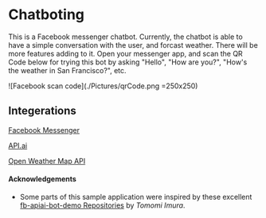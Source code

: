 # Chatboting

This is a Facebook messenger chatbot. Currently, the chatbot is able to have a simple conversation with the user, and forcast weather. There will be more features adding to it.
Open your messenger app, and scan the QR Code below for trying this bot by asking "Hello", "How are you?", "How's the weather in San Francisco?", etc.



![Facebook scan code](./Pictures/qrCode.png =250x250)



## Integerations

[Facebook Messenger](https://developers.facebook.com/)

[API.ai](https://console.api.ai)

[Open Weather Map API](http://openweathermap.org/)




#### Acknowledgements

* Some parts of this sample application were inspired by these excellent 
  [fb-apiai-bot-demo Repositories](https://github.com/girliemac/fb-apiai-bot-demo/tree/tutorial-01) by *Tomomi Imura*.
